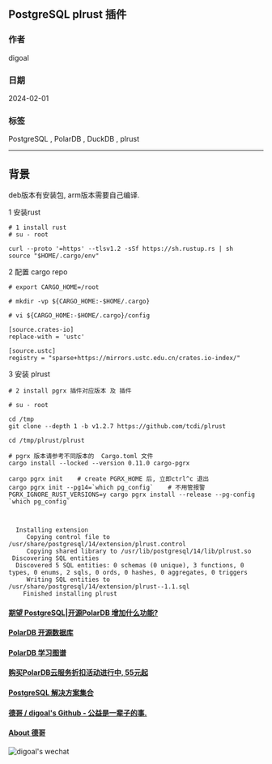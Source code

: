 ## PostgreSQL plrust 插件      
                                              
### 作者                                              
digoal                                              
                                              
### 日期                                              
2024-02-01                                              
                                              
### 标签                                              
PostgreSQL , PolarDB , DuckDB , plrust                                
                                              
----                                              
                                              
## 背景    
deb版本有安装包, arm版本需要自己编译.      
  
1 安装rust  
```  
# 1 install rust       
# su - root     
  
curl --proto '=https' --tlsv1.2 -sSf https://sh.rustup.rs | sh    
source "$HOME/.cargo/env"  
```  
  
2 配置 cargo repo     
```  
# export CARGO_HOME=/root            
            
# mkdir -vp ${CARGO_HOME:-$HOME/.cargo}            
            
# vi ${CARGO_HOME:-$HOME/.cargo}/config            
          
[source.crates-io]            
replace-with = 'ustc'            
            
[source.ustc]            
registry = "sparse+https://mirrors.ustc.edu.cn/crates.io-index/"     
```  
  
  
3 安装 plrust    
```  
# 2 install pgrx 插件对应版本 及 插件  
  
# su - root  
  
cd /tmp     
git clone --depth 1 -b v1.2.7 https://github.com/tcdi/plrust   
  
cd /tmp/plrust/plrust    
  
# pgrx 版本请参考不同版本的  Cargo.toml 文件   
cargo install --locked --version 0.11.0 cargo-pgrx      
  
cargo pgrx init    # create PGRX_HOME 后, 立即ctrl^c 退出          
cargo pgrx init --pg14=`which pg_config`    # 不用管报警     
PGRX_IGNORE_RUST_VERSIONS=y cargo pgrx install --release --pg-config `which pg_config`    
    
    
    
  Installing extension  
     Copying control file to /usr/share/postgresql/14/extension/plrust.control  
     Copying shared library to /usr/lib/postgresql/14/lib/plrust.so  
 Discovering SQL entities  
  Discovered 5 SQL entities: 0 schemas (0 unique), 3 functions, 0 types, 0 enums, 2 sqls, 0 ords, 0 hashes, 0 aggregates, 0 triggers  
     Writing SQL entities to /usr/share/postgresql/14/extension/plrust--1.1.sql  
    Finished installing plrust  
```  
  
  
  
#### [期望 PostgreSQL|开源PolarDB 增加什么功能?](https://github.com/digoal/blog/issues/76 "269ac3d1c492e938c0191101c7238216")
  
  
#### [PolarDB 开源数据库](https://openpolardb.com/home "57258f76c37864c6e6d23383d05714ea")
  
  
#### [PolarDB 学习图谱](https://www.aliyun.com/database/openpolardb/activity "8642f60e04ed0c814bf9cb9677976bd4")
  
  
#### [购买PolarDB云服务折扣活动进行中, 55元起](https://www.aliyun.com/activity/new/polardb-yunparter?userCode=bsb3t4al "e0495c413bedacabb75ff1e880be465a")
  
  
#### [PostgreSQL 解决方案集合](../201706/20170601_02.md "40cff096e9ed7122c512b35d8561d9c8")
  
  
#### [德哥 / digoal's Github - 公益是一辈子的事.](https://github.com/digoal/blog/blob/master/README.md "22709685feb7cab07d30f30387f0a9ae")
  
  
#### [About 德哥](https://github.com/digoal/blog/blob/master/me/readme.md "a37735981e7704886ffd590565582dd0")
  
  
![digoal's wechat](../pic/digoal_weixin.jpg "f7ad92eeba24523fd47a6e1a0e691b59")
  
